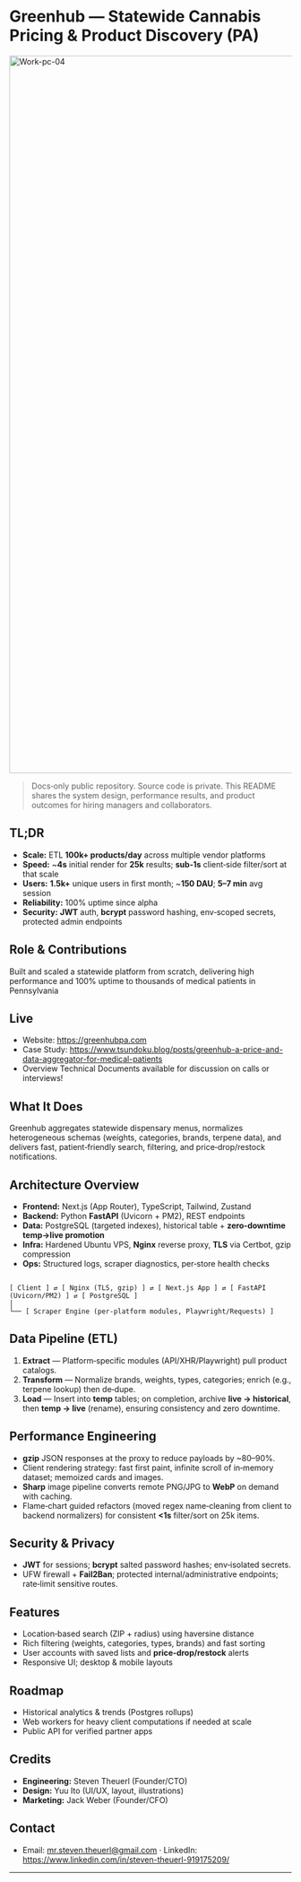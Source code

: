 # Greenhub — Statewide Cannabis Pricing & Product Discovery (PA)  

<img width="3520" height="1280" alt="Work-pc-04" src="https://github.com/user-attachments/assets/aaa01824-73de-437f-adbc-2e128ba44dbf" />

> Docs‑only public repository. Source code is private. This README shares the system design, performance results, and product outcomes for hiring managers and collaborators.

## TL;DR
- **Scale:** ETL **100k+ products/day** across multiple vendor platforms
- **Speed:** ~**4s** initial render for **25k** results; **sub‑1s** client‑side filter/sort at that scale
- **Users:** **1.5k+** unique users in first month; ~**150 DAU**; **5–7 min** avg session
- **Reliability:** 100% uptime since alpha
- **Security:** **JWT** auth, **bcrypt** password hashing, env‑scoped secrets, protected admin endpoints

## Role & Contributions

Built and scaled a statewide platform from scratch, delivering high performance and 100% uptime to thousands of medical patients in Pennsylvania

## Live
- Website: https://greenhubpa.com
- Case Study: https://www.tsundoku.blog/posts/greenhub-a-price-and-data-aggregator-for-medical-patients
- Overview Technical Documents available for discussion on calls or interviews!

## What It Does
Greenhub aggregates statewide dispensary menus, normalizes heterogeneous schemas (weights, categories, brands, terpene data), and delivers fast, patient‑friendly search, filtering, and price‑drop/restock notifications.

## Architecture Overview
- **Frontend:** Next.js (App Router), TypeScript, Tailwind, Zustand
- **Backend:** Python **FastAPI** (Uvicorn + PM2), REST endpoints
- **Data:** PostgreSQL (targeted indexes), historical table + **zero‑downtime temp→live promotion**
- **Infra:** Hardened Ubuntu VPS, **Nginx** reverse proxy, **TLS** via Certbot, gzip compression
- **Ops:** Structured logs, scraper diagnostics, per‑store health checks

```

[ Client ] ⇄ [ Nginx (TLS, gzip) ] ⇄ [ Next.js App ] ⇄ [ FastAPI (Uvicorn/PM2) ] ⇄ [ PostgreSQL ]  
│  
└── [ Scraper Engine (per‑platform modules, Playwright/Requests) ]

```

## Data Pipeline (ETL)
1. **Extract** — Platform‑specific modules (API/XHR/Playwright) pull product catalogs.
2. **Transform** — Normalize brands, weights, types, categories; enrich (e.g., terpene lookup) then de‑dupe.
3. **Load** — Insert into **temp** tables; on completion, archive **live → historical**, then **temp → live** (rename), ensuring consistency and zero downtime.

## Performance Engineering
- **gzip** JSON responses at the proxy to reduce payloads by ~80–90%.
- Client rendering strategy: fast first paint, infinite scroll of in‑memory dataset; memoized cards and images.
- **Sharp** image pipeline converts remote PNG/JPG to **WebP** on demand with caching.
- Flame‑chart guided refactors (moved regex name‑cleaning from client to backend normalizers) for consistent **<1s** filter/sort on 25k items.

## Security & Privacy
- **JWT** for sessions; **bcrypt** salted password hashes; env‑isolated secrets.
- UFW firewall + **Fail2Ban**; protected internal/administrative endpoints; rate‑limit sensitive routes.

## Features
- Location‑based search (ZIP + radius) using haversine distance
- Rich filtering (weights, categories, types, brands) and fast sorting
- User accounts with saved lists and **price‑drop/restock** alerts
- Responsive UI; desktop & mobile layouts

## Roadmap
- Historical analytics & trends (Postgres rollups)
- Web workers for heavy client computations if needed at scale
- Public API for verified partner apps

## Credits
- **Engineering:** Steven Theuerl (Founder/CTO)
- **Design:** Yuu Ito (UI/UX, layout, illustrations)
- **Marketing:** Jack Weber (Founder/CFO)

## Contact
- Email: mr.steven.theuerl@gmail.com · LinkedIn: https://www.linkedin.com/in/steven-theuerl-919175209/

---
